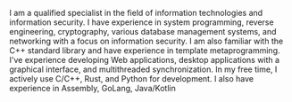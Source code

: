 I am a qualified specialist in the field of information technologies and information security. I have experience in system programming, reverse engineering, cryptography, various database management systems, and networking with a focus on information security. I am also familiar with the C++ standard library and have experience in template metaprogramming. I've experience developing Web applications, desktop applications with a graphical interface, and multithreaded synchronization. In my free time, I actively use C/C++, Rust, and Python for development. I also have experience in Assembly, GoLang, Java/Kotlin
